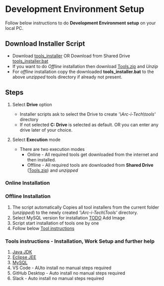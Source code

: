 # Development Environment Setup
Follow below instructions to do **Development Environment setup** on your local PC.

## Download Installer Script
- Download [tools_installer](./tools_installer.bat) OR Download from Shared Drive [tools_installer.bat](./tools_installer.bat)
- If you want to do _Offline_ installation then download [Tools.zip](https://1drv.ms/f/s!AoGr59nZgtwSkiXI2lk-i14_ySzE?e=PUfWe2) and _Unzip_
- For _offline_ installation copy the downloaded **tools_installer.bat** to the above _unzipped_ tools directory if already not present.
  
## Steps
1. Select **Drive** option
   - Installer scripts ask to select the Drive to create _'\Arc-i-Tech\tools\'_ directory
   - If not selected **C: Drive** is selected as default. OR you can enter any drive later of your choice.

2. Select **Execution** mode
   - There are two execution modes
     - Online - All required tools get downloaded from the internet and then installed.
     - Offline - All required tools are downloaded from **Shared Drive** ([Tools.zip](https://1drv.ms/f/s!AoGr59nZgtwSkiXI2lk-i14_ySzE?e=PUfWe2)) and _unzipped_

### Online Installation

### Offline Installation
1. The script automatically Copies all tool installers from the current folder (_unzipped_) to the newly created _'\Arc-i-Tech\Tools\'_ directory.
2. Select MySQL version for installation
   [TODO]() Add Image
3. Script start installation of tools one by one
4. Follow below [Tool instructions](#user-content-tools-intsructions---installtion-work-setup-and-further-help)

### Tools instructions - Installation, Work Setup and further help
1. [Java JDK](./java_jdk.md)
2. [Eclipse JEE](./Eclipse.md)
3. [MySQL](./MySQL.md)
4. VS Code - AUto install no manual steps required
5. GitHub Desktop - Auto install no manual steps required
6. Slack - Auto install no manual steps required
